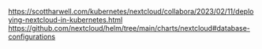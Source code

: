 https://scottharwell.com/kubernetes/nextcloud/collabora/2023/02/11/deploying-nextcloud-in-kubernetes.html
https://github.com/nextcloud/helm/tree/main/charts/nextcloud#database-configurations
